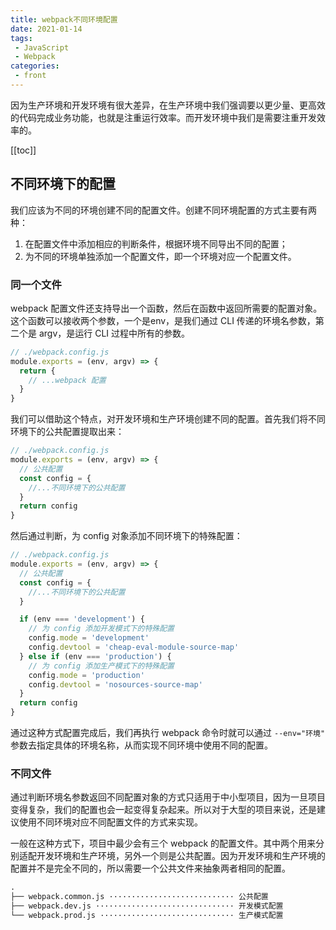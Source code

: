 ```yaml
---
title: webpack不同环境配置
date: 2021-01-14
tags:
 - JavaScript
 - Webpack
categories:
 - front
---
```

因为生产环境和开发环境有很大差异，在生产环境中我们强调要以更少量、更高效的代码完成业务功能，也就是注重运行效率。而开发环境中我们是需要注重开发效率的。

[[toc]]

## 不同环境下的配置
我们应该为不同的环境创建不同的配置文件。创建不同环境配置的方式主要有两种：
1. 在配置文件中添加相应的判断条件，根据环境不同导出不同的配置；
2. 为不同的环境单独添加一个配置文件，即一个环境对应一个配置文件。

### 同一个文件
webpack 配置文件还支持导出一个函数，然后在函数中返回所需要的配置对象。这个函数可以接收两个参数，一个是env，是我们通过 CLI 传递的环境名参数，第二个是 argv，是运行 CLI 过程中所有的参数。
```js
// ./webpack.config.js
module.exports = (env, argv) => {
  return {
    // ...webpack 配置
  }
}
```

我们可以借助这个特点，对开发环境和生产环境创建不同的配置。首先我们将不同环境下的公共配置提取出来：
```js
// ./webpack.config.js
module.exports = (env, argv) => {
  // 公共配置
  const config = {
    //...不同环境下的公共配置
  }
  return config
}
```

然后通过判断，为 config 对象添加不同环境下的特殊配置：
```js
// ./webpack.config.js
module.exports = (env, argv) => {
  // 公共配置
  const config = {
    //...不同环境下的公共配置
  }

  if (env === 'development') {
    // 为 config 添加开发模式下的特殊配置
    config.mode = 'development'
    config.devtool = 'cheap-eval-module-source-map'
  } else if (env === 'production') {
    // 为 config 添加生产模式下的特殊配置
    config.mode = 'production'
    config.devtool = 'nosources-source-map'
  }
  return config
}
```

通过这种方式配置完成后，我们再执行 webpack 命令时就可以通过 `--env="环境"` 参数去指定具体的环境名称，从而实现不同环境中使用不同的配置。

### 不同文件
通过判断环境名参数返回不同配置对象的方式只适用于中小型项目，因为一旦项目变得复杂，我们的配置也会一起变得复杂起来。所以对于大型的项目来说，还是建议使用不同环境对应不同配置文件的方式来实现。

一般在这种方式下，项目中最少会有三个 webpack 的配置文件。其中两个用来分别适配开发环境和生产环境，另外一个则是公共配置。因为开发环境和生产环境的配置并不是完全不同的，所以需要一个公共文件来抽象两者相同的配置。
```md
.
├── webpack.common.js ···························· 公共配置
├── webpack.dev.js ······························· 开发模式配置
└── webpack.prod.js ······························ 生产模式配置
```